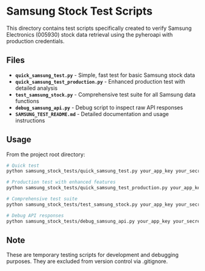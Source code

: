 # Samsung Stock Test Scripts

This directory contains test scripts specifically created to verify Samsung Electronics (005930) stock data retrieval using the pyheroapi with production credentials.

## Files

- **`quick_samsung_test.py`** - Simple, fast test for basic Samsung stock data
- **`quick_samsung_test_production.py`** - Enhanced production test with detailed analysis
- **`test_samsung_stock.py`** - Comprehensive test suite for all Samsung data functions
- **`debug_samsung_api.py`** - Debug script to inspect raw API responses
- **`SAMSUNG_TEST_README.md`** - Detailed documentation and usage instructions

## Usage

From the project root directory:

```bash
# Quick test
python samsung_stock_tests/quick_samsung_test.py your_app_key your_secret_key

# Production test with enhanced features
python samsung_stock_tests/quick_samsung_test_production.py your_app_key your_secret_key

# Comprehensive test suite
python samsung_stock_tests/test_samsung_stock.py your_app_key your_secret_key

# Debug API responses
python samsung_stock_tests/debug_samsung_api.py your_app_key your_secret_key
```

## Note

These are temporary testing scripts for development and debugging purposes. They are excluded from version control via .gitignore. 